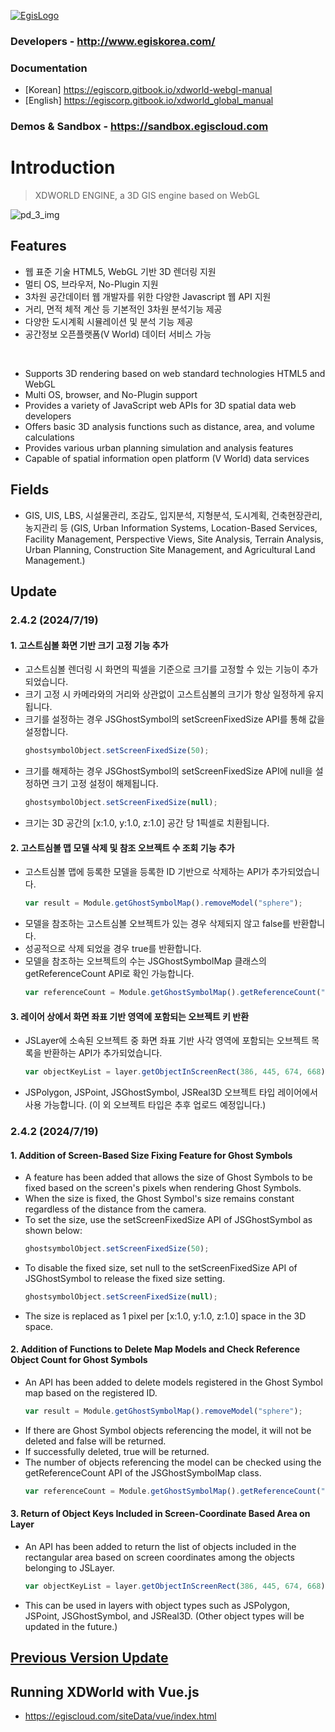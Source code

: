 [![EgisLogo](https://user-images.githubusercontent.com/82925313/160987075-ce7eada9-91ca-4b72-beb6-396e142f90a2.png)](http://www.egiskorea.com/)

### Developers - http://www.egiskorea.com/
### Documentation
  * [Korean] https://egiscorp.gitbook.io/xdworld-webgl-manual
  * [English] https://egiscorp.gitbook.io/xdworld_global_manual
### Demos & Sandbox - https://sandbox.egiscloud.com

# Introduction

> XDWORLD ENGINE, a 3D GIS engine based on WebGL

![pd_3_img](https://user-images.githubusercontent.com/82925313/160986727-f473c308-7881-4342-8c08-e31566d93a3b.png)

## Features
-   웹 표준 기술 HTML5, WebGL 기반 3D 렌더링 지원
-   멀티 OS, 브라우저, No-Plugin 지원
-   3차원 공간데이터 웹 개발자를 위한 다양한 Javascript 웹 API 지원
-   거리, 면적 체적 계산 등 기본적인 3차원 분석기능 제공
-   다양한 도시계획 시뮬레이션 및 분석 기능 제공
-   공간정보 오픈플랫폼(V World) 데이터 서비스 가능
<br>

-   Supports 3D rendering based on web standard technologies HTML5 and WebGL
-   Multi OS, browser, and No-Plugin support
-   Provides a variety of JavaScript web APIs for 3D spatial data web developers
-   Offers basic 3D analysis functions such as distance, area, and volume calculations
-   Provides various urban planning simulation and analysis features
-   Capable of spatial information open platform (V World) data services

## Fields

-   GIS, UIS, LBS, 시설물관리, 조감도, 입지분석, 지형분석, 도시계획, 건축현장관리, 농지관리 등
(GIS, Urban Information Systems, Location-Based Services, Facility Management, Perspective Views, Site Analysis, Terrain Analysis, Urban Planning, Construction Site Management, and Agricultural Land Management.)

## Update

### 2.4.2 (2024/7/19)

#### 1. 고스트심볼 화면 기반 크기 고정 기능 추가
  * 고스트심볼 렌더링 시 화면의 픽셀을 기준으로 크기를 고정할 수 있는 기능이 추가되었습니다.
  * 크기 고정 시 카메라와의 거리와 상관없이 고스트심볼의 크기가 항상 일정하게 유지됩니다.
  * 크기를 설정하는 경우 JSGhostSymbol의 setScreenFixedSize API를 통해 값을 설정합니다. 
    ``` javascript
    ghostsymbolObject.setScreenFixedSize(50);
    ```
  * 크기를 해제하는 경우 JSGhostSymbol의 setScreenFixedSize API에 null을 설정하면 크기 고정 설정이 해제됩니다.
    ``` javascript
    ghostsymbolObject.setScreenFixedSize(null);
    ```
  * 크기는 3D 공간의 [x:1.0, y:1.0, z:1.0] 공간 당 1픽셀로 치환됩니다.

#### 2. 고스트심볼 맵 모델 삭제 및 참조 오브젝트 수 조회 기능 추가
  * 고스트심볼 맵에 등록한 모델을 등록한 ID 기반으로 삭제하는 API가 추가되었습니다.
    ``` javascript
    var result = Module.getGhostSymbolMap().removeModel("sphere");
    ```
  * 모델을 참조하는 고스트심볼 오브젝트가 있는 경우 삭제되지 않고 false를 반환합니다.
  * 성공적으로 삭제 되었을 경우 true를 반환합니다.
  * 모델을 참조하는 오브젝트의 수는 JSGhostSymbolMap 클래스의 getReferenceCount API로 확인 가능합니다.
    ``` javascript
    var referenceCount = Module.getGhostSymbolMap().getReferenceCount("sphere"));
    ```

#### 3. 레이어 상에서 화면 좌표 기반 영역에 포함되는 오브젝트 키 반환
  * JSLayer에 소속된 오브젝트 중 화면 좌표 기반 사각 영역에 포함되는 오브젝트 목록을 반환하는 API가 추가되었습니다.
    ``` javascript
    var objectKeyList = layer.getObjectInScreenRect(386, 445, 674, 668);
    ```
  * JSPolygon, JSPoint, JSGhostSymbol, JSReal3D 오브젝트 타입 레이어에서 사용 가능합니다. (이 외 오브젝트 타입은 추후 업로드 예정입니다.)

### 2.4.2 (2024/7/19)

#### 1. Addition of Screen-Based Size Fixing Feature for Ghost Symbols
  * A feature has been added that allows the size of Ghost Symbols to be fixed based on the screen's pixels when rendering Ghost Symbols.
  * When the size is fixed, the Ghost Symbol's size remains constant regardless of the distance from the camera.
  * To set the size, use the setScreenFixedSize API of JSGhostSymbol as shown below:
    ``` javascript
    ghostsymbolObject.setScreenFixedSize(50);
    ```
  * To disable the fixed size, set null to the setScreenFixedSize API of JSGhostSymbol to release the fixed size setting.
    ``` javascript
    ghostsymbolObject.setScreenFixedSize(null);
    ```
  * The size is replaced as 1 pixel per [x:1.0, y:1.0, z:1.0] space in the 3D space.

#### 2. Addition of Functions to Delete Map Models and Check Reference Object Count for Ghost Symbols
  * An API has been added to delete models registered in the Ghost Symbol map based on the registered ID.
    ``` javascript
    var result = Module.getGhostSymbolMap().removeModel("sphere");
    ```
  * If there are Ghost Symbol objects referencing the model, it will not be deleted and false will be returned.
  * If successfully deleted, true will be returned.
  * The number of objects referencing the model can be checked using the getReferenceCount API of the JSGhostSymbolMap class.
    ``` javascript
    var referenceCount = Module.getGhostSymbolMap().getReferenceCount("sphere");
    ```

#### 3. Return of Object Keys Included in Screen-Coordinate Based Area on Layer
  * An API has been added to return the list of objects included in the rectangular area based on screen coordinates among the objects belonging to JSLayer.
    ``` javascript
    var objectKeyList = layer.getObjectInScreenRect(386, 445, 674, 668);
    ```
  * This can be used in layers with object types such as JSPolygon, JSPoint, JSGhostSymbol, and JSReal3D. (Other object types will be updated in the future.)

## [Previous Version Update](https://egiscorp.gitbook.io/xdworld-webgl-manual/release)

## Running XDWorld with Vue.js
  * https://egiscloud.com/siteData/vue/index.html
